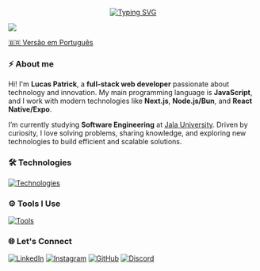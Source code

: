 <p align="center">
  <a href="https://git.io/typing-svg"><img src="https://readme-typing-svg.demolab.com?font=JetBrainsMono+Nerd+Font&size=28&duration=3500&pause=1000&center=true&random=false&width=435&lines=Software+Engineer;Web+Developer;Programmer" alt="Typing SVG" /></a>
</p>
<img src="https://user-images.githubusercontent.com/73097560/115834477-dbab4500-a447-11eb-908a-139a6edaec5c.gif">

<br />

[🇧🇷 Versão em Português](./README.md)

### ⚡ **About me**

Hi! I'm **Lucas Patrick**, a **full-stack web developer** passionate about technology and innovation. My main programming language is **JavaScript**, and I work with modern technologies like **Next.js**, **Node.js/Bun**, and **React Native/Expo**.  

I’m currently studying **Software Engineering** at [Jala University](https://jala.university/pt/). Driven by curiosity, I love solving problems, sharing knowledge, and exploring new technologies to build efficient and scalable solutions.

### 🛠️ **Technologies**

[![Technologies](https://skillicons.dev/icons?i=ts,next,tailwindcss,nodejs,nestjs,bun,vitest,prisma,postgres,mongo,java,spring&perline=10)](https://skillicons.dev)

### ⚙️ **Tools I Use**

[![Tools](https://skillicons.dev/icons?i=linux,git,docker,figma,vscode,vercel,md&perline=7)](https://skillicons.dev)

### 🌐 **Let's Connect**

[![LinkedIn](https://img.shields.io/badge/LinkedIn-0077B5?style=for-the-badge&logo=linkedin&logoColor=white)](https://www.linkedin.com/in/patrick-lsilva/)
[![Instagram](https://img.shields.io/badge/Instagram-E4405F?style=for-the-badge&logo=instagram&logoColor=white)](https://www.instagram.com/_patrick.js)
[![GitHub](https://img.shields.io/badge/GitHub-100000?style=for-the-badge&logo=github&logoColor=white)](https://github.com/patricks-js)
[![Discord](https://img.shields.io/badge/Discord-%237289DA.svg?style=for-the-badge&logo=Discord&logoColor=white)](https://discord.gg/patrick.js#7091)
